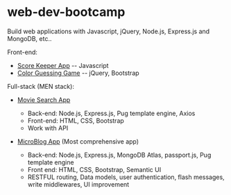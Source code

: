 # web-dev-bootcamp
Build web applications with Javascript, jQuery, Node.js, Express.js and MongoDB, etc..

Front-end:
- [Score Keeper App](https://guanqiaoding.github.io/web-dev-bootcamp/score_keeper) -- Javascript
- [Color Guessing Game](https://guanqiaoding.github.io/web-dev-bootcamp/color_guessing) -- jQuery, Bootstrap

Full-stack (MEN stack):
- [Movie Search App](https://guanqiao-ding-movie.herokuapp.com/) 
    - Back-end: Node.js, Express.js, Pug template engine, Axios
    - Front-end: HTML, CSS, Bootstrap
    - Work with API

- [MicroBlog App](https://guanqiao-ding-microblog.herokuapp.com/) (Most comprehensive app)
    - Back-end: Node.js, Express.js, MongoDB Atlas, passport.js, Pug template engine
    - Front end: HTML, CSS, Bootstrap, Semantic UI
    - RESTFUL routing, Data models, user authentication, flash messages, write middlewares, UI improvement
    
